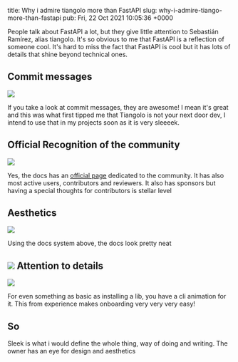 title: Why i admire tiangolo more than FastAPI
slug: why-i-admire-tiango-more-than-fastapi
pub: Fri, 22 Oct 2021 10:05:36 +0000

People talk about FastAPI a lot, but they give little attention to Sebastián Ramírez, alias tiangolo. It's so obvious to me that FastAPI is a reflection of someone cool. It's hard to miss the fact that FastAPI is cool but it has lots of details that shine beyond technical ones.

Commit messages
---------------


![](https://www.pythonkitchen.com/wp-content/uploads/2021/10/Screenshot-from-2021-10-22-10-59-45-e1634886066438.png)

If you take a look at commit messages, they are awesome! I mean it's great and this was what first tipped me that Tiangolo is not your next door dev, I intend to use that in my projects soon as it is very sleeeek.

Official Recognition of the community
-------------------------------------


![](https://www.pythonkitchen.com/wp-content/uploads/2021/10/Screenshot-from-2021-10-22-11-04-35-e1634886341213.png)

Yes, the docs has an [official page](https://fastapi.tiangolo.com/fastapi-people/) dedicated to the community. It has also most active users, contributors and reviewers. It also has sponsors but having a special thoughts for contributors is stellar level

Aesthetics
----------


![](https://www.pythonkitchen.com/wp-content/uploads/2021/10/Screenshot-from-2021-10-22-11-11-23-e1634889777136.png)

Using the docs system above, the docs look pretty neat

![](https://www.pythonkitchen.com/wp-content/uploads/2021/10/Screenshot-from-2021-10-22-12-03-53-e1634889882774.png)
Attention to details
--------------------


![](https://www.pythonkitchen.com/wp-content/uploads/2021/10/Screenshot-from-2021-10-22-11-09-14-e1634886595498.png)

For even something as basic as installing a lib, you have a cli animation for it. This from experience makes onboarding very very very easy!

So
--



Sleek is what i would define the whole thing, way of doing and writing. The owner has an eye for design and aesthetics
